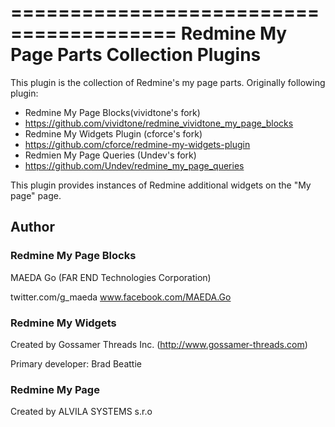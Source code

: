 ========================================
Redmine My Page Parts Collection Plugins
========================================

This plugin is the collection of Redmine's my page parts.
Originally following plugin:

* Redmine My Page Blocks(vividtone's fork)
 *  https://github.com/vividtone/redmine_vividtone_my_page_blocks
* Redmine My Widgets Plugin  (cforce's fork)
 *  https://github.com/cforce/redmine-my-widgets-plugin
* Redmien My Page Queries (Undev's fork)
 * https://github.com/Undev/redmine_my_page_queries


This plugin provides instances of Redmine additional widgets on the "My page" page.


## Author
### Redmine My Page Blocks
MAEDA Go (FAR END Technologies Corporation)

twitter.com/g_maeda www.facebook.com/MAEDA.Go

### Redmine My Widgets
Created by Gossamer Threads Inc. (http://www.gossamer-threads.com)

Primary developer: Brad Beattie

### Redmine My Page
Created by ALVILA SYSTEMS s.r.o
